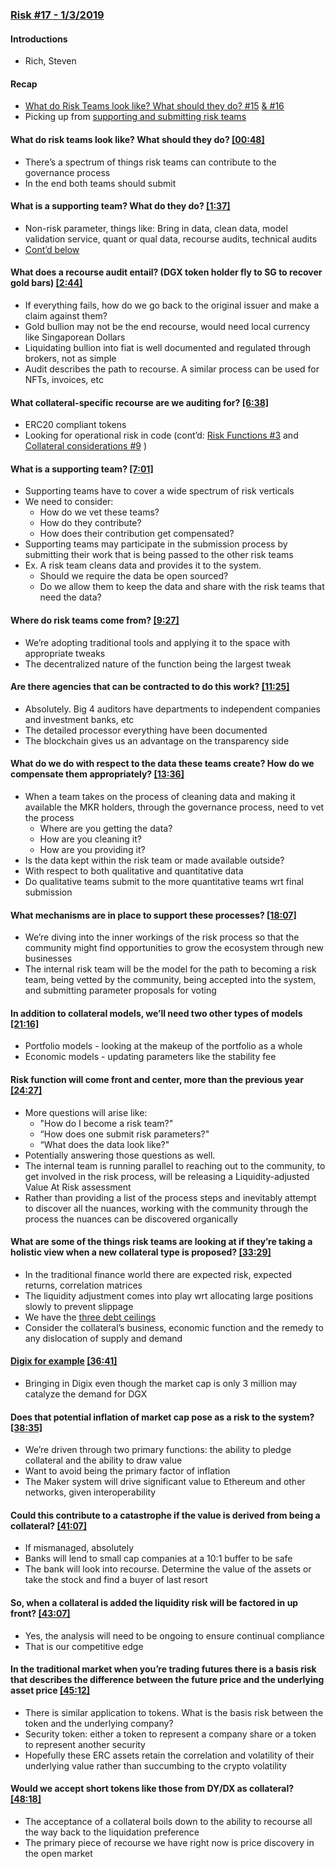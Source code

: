 ### [Risk #17 - 1/3/2019](https://www.youtube.com/watch?v=obambVe3t3o)
#### Introductions
* Rich, Steven

#### Recap
* [What do Risk Teams look like? What should they do? #15](https://github.com/scottrepreneur/maker-minutes/blob/master/risk_15.md#405-risk-teams-what-does-a-good-risk-team-look-like) [& #16](https://github.com/scottrepreneur/maker-minutes/blob/master/risk_16.md#1344-what-sorts-of-information-templates-and-procedures-will-be-available-from-the-internal-risk-team-to-new-potential-risk-teams)
* Picking up from [supporting and submitting risk teams](https://github.com/scottrepreneur/maker-minutes/blob/master/risk_15.md#1551-how-is-the-weighting-system-applied-to-specific-risk-teams-or-proposals)

#### What do risk teams look like? What should they do? [[00:48]](https://www.youtube.com/watch?v=obambVe3t3o&t=47) 
* There’s a spectrum of things risk teams can contribute to the governance process
* In the end both teams should submit

#### What is a supporting team? What do they do? [[1:37]](https://www.youtube.com/watch?v=obambVe3t3o&t=97)
* Non-risk parameter, things like:
Bring in data, clean data, model validation service, quant or qual data, recourse audits, technical audits
* [Cont’d below](https://github.com/scottrepreneur/maker-minutes/blob/15d159fa5417adf1f4489fb8c40f3900ed4a410c/risk_17.md#what-is-a-supporting-team)

#### What does a recourse audit entail? (DGX token holder fly to SG to recover gold bars) [[2:44]](https://www.youtube.com/watch?v=obambVe3t3o&t=164)
* If everything fails, how do we go back to the original issuer and make a claim against them?
* Gold bullion may not be the end recourse, would need local currency like Singaporean Dollars
* Liquidating bullion into fiat is well documented and regulated through brokers, not as simple
* Audit describes the path to recourse. A similar process can be used for NFTs, invoices, etc

#### What collateral-specific recourse are we auditing for? [[6:38]](https://www.youtube.com/watch?v=obambVe3t3o&t=398)
* ERC20 compliant tokens
* Looking for operational risk in code (cont’d: [Risk Functions #3](https://github.com/scottrepreneur/maker-minutes/blob/15d159fa5417adf1f4489fb8c40f3900ed4a410c/risk_3.md#horizontal-and-vertical-elements-of-the-risk-function) and [Collateral considerations #9](https://github.com/scottrepreneur/maker-minutes/blob/15d159fa5417adf1f4489fb8c40f3900ed4a410c/risk_9.md#what-is-the-primary-consideration-when-were-considering-an-asset-type-for-the-portfolio) )

#### What is a supporting team? [[7:01]](https://www.youtube.com/watch?v=obambVe3t3o&t=421)
* Supporting teams have to cover a wide spectrum of risk verticals
* We need to consider:
    * How do we vet these teams?
    * How do they contribute?
    * How does their contribution get compensated?
* Supporting teams may participate in the submission process by submitting their work that is being passed to the other risk teams
* Ex. A risk team cleans data and provides it to the system.
    * Should we require the data be open sourced?
    * Do we allow them to keep the data and share with the risk teams that need the data?

#### Where do risk teams come from? [[9:27]](https://www.youtube.com/watch?v=obambVe3t3o&t=567)
* We’re adopting traditional tools and applying it to the space with appropriate tweaks
* The decentralized nature of the function being the largest tweak

#### Are there agencies that can be contracted to do this work? [[11:25]](https://www.youtube.com/watch?v=obambVe3t3o&t=685)
* Absolutely. Big 4 auditors have departments to independent companies and investment banks, etc
* The detailed processor everything have been documented
* The blockchain gives us an advantage on the transparency side

#### What do we do with respect to the data these teams create? How do we compensate them appropriately? [[13:36]](https://www.youtube.com/watch?v=obambVe3t3o&t=816)
* When a team takes on the process of cleaning data and making it available the MKR holders, through the governance process, need to vet the process
    * Where are you getting the data?
    * How are you cleaning it?
    * How are you providing it?
* Is the data kept within the risk team or made available outside?
* With respect to both qualitative and quantitative data
* Do qualitative teams submit to the more quantitative teams wrt final submission

#### What mechanisms are in place to support these processes? [[18:07]](https://www.youtube.com/watch?v=obambVe3t3o&t=1087)
* We’re diving into the inner workings of the risk process so that the community might find opportunities to grow the ecosystem through new businesses
* The internal risk team will be the model for the path to becoming a risk team, being vetted by the community, being accepted into the system, and submitting parameter proposals for voting

#### In addition to collateral models, we’ll need two other types of models [[21:16]](https://www.youtube.com/watch?v=obambVe3t3o&t=1276)
* Portfolio models - looking at the makeup of the portfolio as a whole
* Economic models - updating parameters like the stability fee

#### Risk function will come front and center, more than the previous year  [[24:27]](https://www.youtube.com/watch?v=obambVe3t3o&t=1467)
* More questions will arise like:
	* "How do I become a risk team?"
	* “How does one submit risk parameters?"
	* “What does the data look like?"
* Potentially answering those questions as well.
* The internal team is running parallel to reaching out to the community, to get involved in the risk process, will be releasing a Liquidity-adjusted Value At Risk assessment
* Rather than providing a list of the process steps and inevitably attempt to discover all the nuances, working with the community through the process the nuances can be discovered organically

####  What are some of the things risk teams are looking at if they’re taking a holistic view when a new collateral type is proposed? [[33:29]](https://www.youtube.com/watch?v=obambVe3t3o&t=2009)
* In the traditional finance world there are expected risk, expected returns, correlation matrices
* The liquidity adjustment comes into play wrt allocating large positions slowly to prevent slippage
* We have the [three debt ceilings](https://github.com/scottrepreneur/maker-minutes/blob/15d159fa5417adf1f4489fb8c40f3900ed4a410c/risk_7.md#what-do-we-know-about-the-debt-ceiling)
* Consider the collateral’s business, economic function and the remedy to any dislocation of supply and demand

#### [Digix for example](https://github.com/scottrepreneur/maker-minutes/blob/15d159fa5417adf1f4489fb8c40f3900ed4a410c/risk_2.md#dgx-and-eth-have-few-similar-market-risks-we-could-recommend-a-lower-collateralization-ratio-paired-with-lower-debt-ceiling-because-they-have-lower-small-band-movement-but-operational-risk-would-be-near-catastrophic) [[36:41]](https://www.youtube.com/watch?v=obambVe3t3o&t=2201)
* Bringing in Digix even though the market cap is only 3 million may catalyze the demand for DGX

#### Does that potential inflation of market cap pose as a risk to the system? [[38:35]](https://www.youtube.com/watch?v=obambVe3t3o&t=2315)
* We’re driven through two primary functions: the ability to pledge collateral and the ability to draw value
* Want to avoid being the primary factor of inflation
* The Maker system will drive significant value to Ethereum and other networks, given interoperability

#### Could this contribute to a catastrophe if the value is derived from being a collateral? [[41:07]](https://www.youtube.com/watch?v=obambVe3t3o&t=2467)
* If mismanaged, absolutely
* Banks will lend to small cap companies at a 10:1 buffer to be safe
* The bank will look into recourse. Determine the value of the assets or take the stock and find a buyer of last resort

#### So, when a collateral is added the liquidity risk will be factored in up front? [[43:07]](https://www.youtube.com/watch?v=obambVe3t3o&t=2587)
* Yes, the analysis will need to be ongoing to ensure continual compliance
* That is our competitive edge

#### In the traditional market when you’re trading futures there is a basis risk that describes the difference between the future price and the underlying asset price [[45:12]](https://www.youtube.com/watch?v=obambVe3t3o&t=4712)
* There is similar application to tokens. What is the basis risk between the token and the underlying company?
* Security token: either a token to represent a company share or a token to represent another security
* Hopefully these ERC assets retain the correlation and volatility of their underlying value rather than succumbing to the crypto volatility

#### Would we accept short tokens like those from DY/DX as collateral? [[48:18]](https://www.youtube.com/watch?v=obambVe3t3o&t=2898)
* The acceptance of a collateral boils down to the ability to recourse all the way back to the liquidation preference
* The primary piece of recourse we have right now is price discovery in the open market


